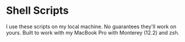 # Shell Scripts

I use these scripts on my local machine. No guarantees they'll work on yours.
Built to work with my MacBook Pro with Monterey (12.2) and zsh.
